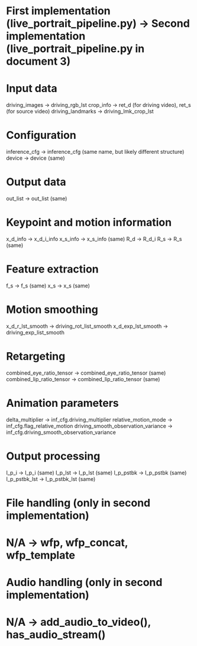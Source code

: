 # First implementation (live_portrait_pipeline.py) -> Second implementation (live_portrait_pipeline.py in document 3)

# Input data
driving_images -> driving_rgb_lst
crop_info -> ret_d (for driving video), ret_s (for source video)
driving_landmarks -> driving_lmk_crop_lst

# Configuration
inference_cfg -> inference_cfg (same name, but likely different structure)
device -> device (same)

# Output data
out_list -> out_list (same)

# Keypoint and motion information
x_d_info -> x_d_i_info
x_s_info -> x_s_info (same)
R_d -> R_d_i
R_s -> R_s (same)

# Feature extraction
f_s -> f_s (same)
x_s -> x_s (same)

# Motion smoothing
x_d_r_lst_smooth -> driving_rot_list_smooth
x_d_exp_lst_smooth -> driving_exp_list_smooth

# Retargeting
combined_eye_ratio_tensor -> combined_eye_ratio_tensor (same)
combined_lip_ratio_tensor -> combined_lip_ratio_tensor (same)

# Animation parameters
delta_multiplier -> inf_cfg.driving_multiplier
relative_motion_mode -> inf_cfg.flag_relative_motion
driving_smooth_observation_variance -> inf_cfg.driving_smooth_observation_variance

# Output processing
I_p_i -> I_p_i (same)
I_p_lst -> I_p_lst (same)
I_p_pstbk -> I_p_pstbk (same)
I_p_pstbk_lst -> I_p_pstbk_lst (same)

# File handling (only in second implementation)
# N/A -> wfp, wfp_concat, wfp_template

# Audio handling (only in second implementation)
# N/A -> add_audio_to_video(), has_audio_stream()